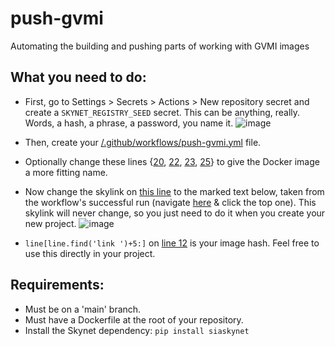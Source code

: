 # push-gvmi
Automating the building and pushing parts of working with GVMI images

## What you need to do:
 - First, go to Settings > Secrets > Actions > New repository secret and create a `SKYNET_REGISTRY_SEED` secret. This can be anything, really. Words, a hash, a phrase, a password, you name it.
![image](https://user-images.githubusercontent.com/64747030/174495772-98614fdf-9e7f-4a50-99cc-e3ce40459d6a.png)

 - Then, create your [/.github/workflows/push-gvmi.yml](https://github.com/figurestudios/push-gvmi/blob/main/.github/workflows/push-gvmi.yml) file.
 - Optionally change these lines {[20](https://github.com/figurestudios/push-gvmi/blob/main/.github/workflows/push-gvmi.yml#L20), [22](https://github.com/figurestudios/push-gvmi/blob/main/.github/workflows/push-gvmi.yml#L22), [23](https://github.com/figurestudios/push-gvmi/blob/main/.github/workflows/push-gvmi.yml#L23), [25](https://github.com/figurestudios/push-gvmi/blob/main/.github/workflows/push-gvmi.yml#L25)} to give the Docker image a more fitting name.
 - Now change the skylink on [this line](https://github.com/figurestudios/push-gvmi/blob/main/get-parse_hash.py#L5) to the marked text below, taken from the workflow's successful run (navigate [here](https://github.com/figurestudios/push-gvmi/actions) & click the top one). This skylink will never change, so you just need to do it when you create your new project.
![image](https://user-images.githubusercontent.com/64747030/174495407-960f9937-ca8c-4abf-abe9-85e51fdf83c5.png)
 - `line[line.find('link ')+5:]` on [line 12](https://github.com/figurestudios/push-gvmi/blob/main/get-parse_hash.py#L12) is your image hash. Feel free to use this directly in your project.

## Requirements:
 - Must be on a 'main' branch.
 - Must have a Dockerfile at the root of your repository.
 - Install the Skynet dependency: `pip install siaskynet`
